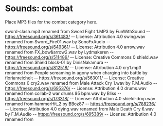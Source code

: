 # Sounds: combat

Place MP3 files for the combat category here.

sword-clash.mp3 renamed from Sword Fight 1.MP3 by FunWithSound -- https://freesound.org/s/361483/ -- License: Attribution 4.0
swing.wav renamed from Sword_Fire01.wav by SonoFxAudio -- https://freesound.org/s/649361/ -- License: Attribution 4.0
arrow.wav renamed from FX_bow&arrow2.wav by Lydmakeren -- https://freesound.org/s/511489/ -- License: Creative Commons 0
shield.wav renamed from Shield block-01 by DinisNakamura -- https://freesound.org/s/812518/ -- License: Attribution 4.0
cry1.mp3 renamed from People screaming in agony when charging into battle by florianreichelt -- https://freesound.org/s/563011/ -- License: Creative Commons 0
cry2.wav renamed from Male Attack Cry 1.wav by F.M.Audio -- https://freesound.org/s/695376/ -- License: Attribution 4.0
drums.wav renamed from collab-2 war drums 95 bpm.wav by Bliss -- https://freesound.org/s/173318/ -- License: Attribution 4.0
shield-drop.wav renamed from hammerHit_2 by BBoz87 -- https://freesound.org/s/788236/ -- License: Attribution 4.0
dying.wav renamed from Male Death Cry 6.wav by F.M.Audio -- https://freesound.org/s/695389/ -- License: Attribution 4.0
 renamed from 
